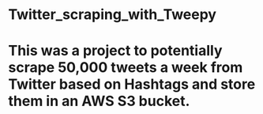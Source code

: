 # Twitter_scraping_with_Tweepy
# This was a project to potentially scrape 50,000 tweets a week from Twitter based on Hashtags and store them in an AWS S3 bucket.
